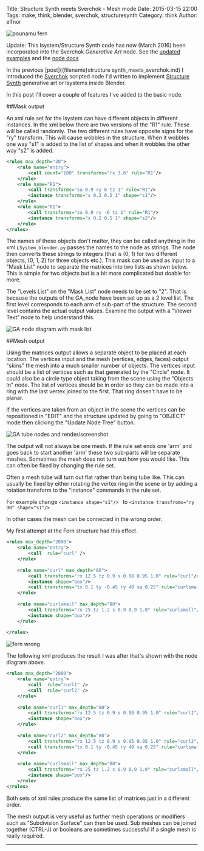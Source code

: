 Title: Structure Synth meets Sverchok - Mesh mode
Date: 2015-03-15 22:00
Tags: make, think, blender, sverchok, structuresynth
Category: think
Author: elfnor

![pounamu fern](/images/fern_30.png)

Update: This lsystem/Structure Synth code has now (March 2016) been incorporated into the Sverchok *Generative Art* node. See the [updated examples]({filename}generative_art_example_updates.md) and the [node docs]({filename}generative_art_docs.md)

In the previous [post]({filename}structure synth_meets_sverchok.md) I introduced the [Sverchok](http://nikitron.cc.ua/sverchok_en.html) scripted node I'd written to implement [Structure Synth](http://structuresynth.sourceforge.net/) generative art or lsystems inside Blender.

In this post I'll cover a couple of features I've added to the basic node.

##Mask output

An xml rule set for the lsystem can have different objects in different instances. In the xml below there are two versions of the "R1" rule. These will be called randomly. The two different rules have opposite signs for the "ry" transform. This will cause wobbles in the structure. When it wobbles one way "s1" is added to the list of shapes and when it wobbles the other way "s2" is added.

```xml
<rules max_depth="20">
    <rule name="entry">
        <call count="100" transforms="rx 3.6" rule="R1"/>
    </rule>
    <rule name="R1">
        <call transforms="sa 0.9 ry 6 tz 1" rule="R1"/>
        <instance transforms="s 0.2 0.5 1" shape="s1"/>
    </rule>
    <rule name="R1">
        <call transforms="sa 0.9 ry -6 tz 1" rule="R1"/>
        <instance transforms="s 0.2 0.5 1" shape="s2"/>
    </rule>
</rules>
```

The names of these objects don't matter, they can be called anything in the xml.```LSystem_blender.py``` passes the names to the node as strings. The node then converts these strings to integers (that is (0, 1) for two different objects, (0, 1, 2) for three objects etc.). This mask can be used as input to a "Mask List" node to separate the matrices into two lists as shown below. This is simple for two objects but is a bit more complicated but doable for more.

The "Levels List" on the "Mask List" node needs to be set to "2". That is because the outputs of the GA_node have been set up as a 2 level list. The first level corresponds to each arm of sub-part of the structure. The second level contains the actual output values. Examine the output with a "Viewer Text" node to help understand this.

![GA node diagram with mask list](/images/mask_demo_01.blend.png)

##Mesh output

Using the matrices output allows a separate object to be placed at each location. The vertices input and the mesh (vertices, edges, faces) output "skins" the mesh into a much smaller number of objects. The vertices input should be a list of vertices such as that generated by the "Circle" node. It could also be a circle type object taking from the scene using the "Objects In" node. The list of vertices should be in order so they can be made into a ring with the last vertex joined to the first. That ring dosen't have to be planar.

If the vertices are taken from an object in the scene the vertices can be repositioned in "EDIT" and the structure updated by going to "OBJECT" mode then clicking the "Update Node Tree" button.

![GA tube nodes and render/screenshot](/images/Fern.blend.png)

The output will not always be one mesh. If the rule set ends one 'arm' and goes back to start another 'arm' these two sub-parts will be separate meshes. Sometimes the mesh does not turn out how you would like. This can often be fixed by changing the rule set. 

Often a mesh tube will turn out flat rather than being tube like. This can usually be fixed by either rotating the vertex ring in the scene or by adding a rotation transform to the "instance" commands in the rule set. 

For example change ```<instance shape="s1"/> ``` to ```<instance transfroms="ry 90" shape="s1"/>```

In other cases the mesh can be connected in the wrong order.

My first attempt at the Fern structure had this effect.

```xml
<rules max_depth="2000">
    <rule name="entry">
        <call  rule="curl" />      
    </rule>
    
    <rule name="curl" max_depth="80">
        <call transforms="rx 12.5 tz 0.9 s 0.98 0.95 1.0" rule="curl"/>
        <instance shape="box"/>       
        <call transforms="tx 0.1 ty -0.45 ry 40 sa 0.25" rule="curlsmall" />  
    </rule>
        
    <rule name="curlsmall" max_depth="80">
        <call transforms="rx 25 tz 1.2 s 0.9 0.9 1.0" rule="curlsmall"/>
        <instance shape="box"/>     
    </rule>
    
</rules>
```

![fern wrong](/images/fern_wrong.blend.png)

The following xml produces the result I was after that's shown with the node diagram above.

```xml
<rules max_depth="2000">
    <rule name="entry">
        <call  rule="curl1" />  
        <call  rule="curl2" />      
    </rule>
    
    <rule name="curl1" max_depth="80">
        <call transforms="rx 12.5 tz 0.9 s 0.98 0.95 1.0" rule="curl1"/>
        <instance shape="box"/>        
    </rule>
    
    <rule name="curl2" max_depth="80">
        <call transforms="rx 12.5 tz 0.9 s 0.95 0.95 1.0" rule="curl2"/>
        <call transforms="tx 0.1 ty -0.45 ry 40 sa 0.25" rule="curlsmall" />     
    </rule>    
    
    <rule name="curlsmall" max_depth="80">
        <call transforms="rx 25 tz 1.2 s 0.9 0.9 1.0" rule="curlsmall"/>
        <instance shape="box"/>     
    </rule>    
</rules>
```

Both sets of xml rules produce the same list of matrices just in a different order.

The mesh output is very useful as further mesh operations or modifiers such as "Subdivision Surface" can then be used. Sub meshes can be joined together (CTRL-J) or booleans are sometimes successful if a single mesh is really required.

-----------------------------------------------------------------------------------







